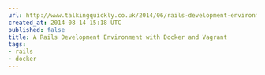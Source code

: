 ```yaml
---
url: http://www.talkingquickly.co.uk/2014/06/rails-development-environment-with-vagrant-and-docker/
created_at: 2014-08-14 15:18 UTC
published: false
title: A Rails Development Environment with Docker and Vagrant
tags:
- rails
- docker
---
```



